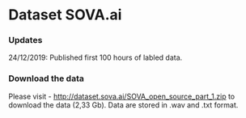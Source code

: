 # Dataset SOVA.ai

### Updates

24/12/2019: Published first 100 hours of labled data.

### Download the data

Please visit - http://dataset.sova.ai/SOVA_open_source_part_1.zip to download the data (2,33 Gb). Data are stored in .wav and .txt format.
